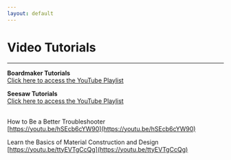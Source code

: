 ```yaml
---
layout: default
---
```

# Video Tutorials
---

<b>Boardmaker Tutorials</b><br>
[Click here to access the YouTube Playlist](https://youtube.com/playlist?list=PL-Vx5FtexMWMCDg7cRQU6AaOXor--tp3F)

<b>Seesaw Tutorials</b><br>
[Click here to access the YouTube Playlist](https://youtube.com/playlist?list=PL-Vx5FtexMWOAOMmHCdb0gNHGQikFyieA)
<br><br>

How to Be a Better Troubleshooter<br>
[https://youtu.be/hSEcb6cYW90](https://youtu.be/hSEcb6cYW90)

Learn the Basics of Material Construction and Design<br>
[https://youtu.be/ttyEVTgCcQg](https://youtu.be/ttyEVTgCcQg) 
